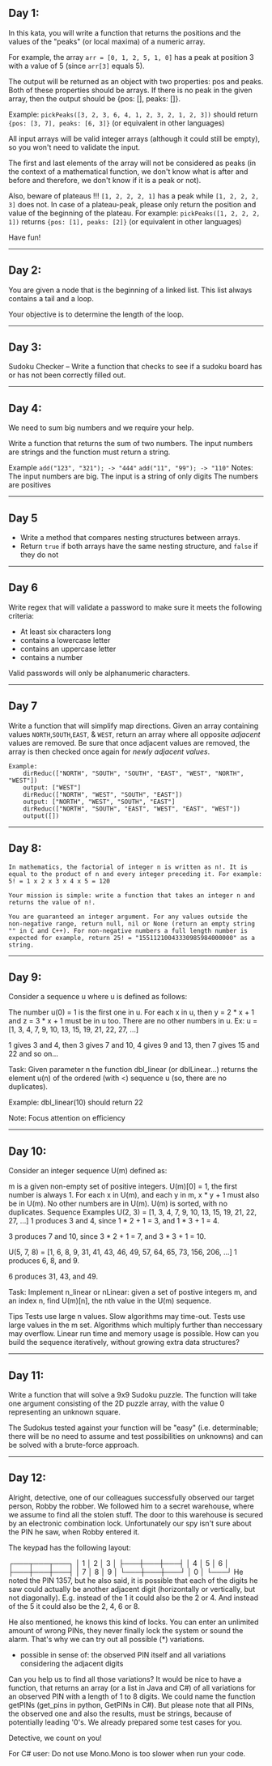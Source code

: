 ## Day 1:

In this kata, you will write a function that returns the positions and the values of the "peaks" (or local maxima) of a numeric array.

For example, the array `arr = [0, 1, 2, 5, 1, 0]` has a peak at position 3 with a value of 5 (since `arr[3]` equals 5).

The output will be returned as an object with two properties: pos and peaks. Both of these properties should be arrays. If there is no peak in the given array, then the output should be {pos: [], peaks: []}.

Example: `pickPeaks([3, 2, 3, 6, 4, 1, 2, 3, 2, 1, 2, 3])` should return `{pos: [3, 7], peaks: [6, 3]}` (or equivalent in other languages)

All input arrays will be valid integer arrays (although it could still be empty), so you won't need to validate the input.

The first and last elements of the array will not be considered as peaks (in the context of a mathematical function, we don't know what is after and before and therefore, we don't know if it is a peak or not).

Also, beware of plateaus !!! `[1, 2, 2, 2, 1]` has a peak while `[1, 2, 2, 2, 3]` does not. In case of a plateau-peak, please only return the position and value of the beginning of the plateau. For example: `pickPeaks([1, 2, 2, 2, 1])` returns `{pos: [1], peaks: [2]}` (or equivalent in other languages)

Have fun!

---

## Day 2:

You are given a node that is the beginning of a linked list. This list always contains a tail and a loop.

Your objective is to determine the length of the loop.

---

## Day 3:

Sudoku Checker – Write a function that checks to see if a sudoku board has or has not been correctly filled out.

---

## Day 4:

We need to sum big numbers and we require your help.

Write a function that returns the sum of two numbers. The input numbers are strings and the function must return a string.

Example
`add("123", "321"); -> "444"`
`add("11", "99"); -> "110"`
Notes: 
The input numbers are big.
The input is a string of only digits
The numbers are positives

---

## Day 5
- Write a method that compares nesting structures between arrays. 
- Return `true` if both arrays have the same nesting structure, and `false` if they do not

---

## Day 6
Write regex that will validate a password to make sure it meets the following criteria:

- At least six characters long
- contains a lowercase letter
- contains an uppercase letter
- contains a number

Valid passwords will only be alphanumeric characters.

---

## Day 7
Write a function that will simplify map directions. Given an array containing values `NORTH`,`SOUTH`,`EAST`, & `WEST`, return an array where all opposite *adjacent* values are removed. Be sure that once adjacent values are removed, the array is then checked once again for *newly adjacent values*.

```
Example:
    dirReduc(["NORTH", "SOUTH", "SOUTH", "EAST", "WEST", "NORTH", "WEST"])
    output: ["WEST"]
    dirReduc(["NORTH", "WEST", "SOUTH", "EAST"])
    output: ["NORTH", "WEST", "SOUTH", "EAST"]
    dirReduc(["NORTH", "SOUTH", "EAST", "WEST", "EAST", "WEST"])
    output([])
```

---
## Day 8:

```
In mathematics, the factorial of integer n is written as n!. It is equal to the product of n and every integer preceding it. For example: 5! = 1 x 2 x 3 x 4 x 5 = 120

Your mission is simple: write a function that takes an integer n and returns the value of n!.

You are guaranteed an integer argument. For any values outside the non-negative range, return null, nil or None (return an empty string "" in C and C++). For non-negative numbers a full length number is expected for example, return 25! = "15511210043330985984000000" as a string.
```

---
## Day 9:
Consider a sequence u where u is defined as follows:

The number u(0) = 1 is the first one in u.
For each x in u, then y = 2 * x + 1 and z = 3 * x + 1 must be in u too.
There are no other numbers in u.
Ex: u = [1, 3, 4, 7, 9, 10, 13, 15, 19, 21, 22, 27, ...]

1 gives 3 and 4, then 3 gives 7 and 10, 4 gives 9 and 13, then 7 gives 15 and 22 and so on...

Task:
Given parameter n the function dbl_linear (or dblLinear...) returns the element u(n) of the ordered (with <) sequence u (so, there are no duplicates).

Example:
dbl_linear(10) should return 22

Note:
Focus attention on efficiency

---
## Day 10:

Consider an integer sequence U(m) defined as:

m is a given non-empty set of positive integers.
U(m)[0] = 1, the first number is always 1.
For each x in U(m), and each y in m, x * y + 1 must also be in U(m).
No other numbers are in U(m).
U(m) is sorted, with no duplicates.
Sequence Examples
U(2, 3) = [1, 3, 4, 7, 9, 10, 13, 15, 19, 21, 22, 27, ...]
1 produces 3 and 4, since 1 * 2 + 1 = 3, and 1 * 3 + 1 = 4.

3 produces 7 and 10, since 3 * 2 + 1 = 7, and 3 * 3 + 1 = 10.

U(5, 7, 8) = [1, 6, 8, 9, 31, 41, 43, 46, 49, 57, 64, 65, 73, 156, 206, ...]
1 produces 6, 8, and 9.

6 produces 31, 43, and 49.

Task:
Implement n_linear or nLinear: given a set of postive integers m, and an index n, find U(m)[n], the nth value in the U(m) sequence.

Tips
Tests use large n values. Slow algorithms may time-out.
Tests use large values in the m set. Algorithms which multiply further than neccessary may overflow.
Linear run time and memory usage is possible.
How can you build the sequence iteratively, without growing extra data structures?

---
## Day 11:

Write a function that will solve a 9x9 Sudoku puzzle. The function will take one argument consisting of the 2D puzzle array, with the value 0 representing an unknown square.

The Sudokus tested against your function will be "easy" (i.e. determinable; there will be no need to assume and test possibilities on unknowns) and can be solved with a brute-force approach.

---
## Day 12:

Alright, detective, one of our colleagues successfully observed our target person, Robby the robber. We followed him to a secret warehouse, where we assume to find all the stolen stuff. The door to this warehouse is secured by an electronic combination lock. Unfortunately our spy isn't sure about the PIN he saw, when Robby entered it.

The keypad has the following layout:

┌───┬───┬───┐
│ 1 │ 2 │ 3 │
├───┼───┼───┤
│ 4 │ 5 │ 6 │
├───┼───┼───┤
│ 7 │ 8 │ 9 │
└───┼───┼───┘
    │ 0 │
    └───┘
He noted the PIN 1357, but he also said, it is possible that each of the digits he saw could actually be another adjacent digit (horizontally or vertically, but not diagonally). E.g. instead of the 1 it could also be the 2 or 4. And instead of the 5 it could also be the 2, 4, 6 or 8.

He also mentioned, he knows this kind of locks. You can enter an unlimited amount of wrong PINs, they never finally lock the system or sound the alarm. That's why we can try out all possible (*) variations.

* possible in sense of: the observed PIN itself and all variations considering the adjacent digits

Can you help us to find all those variations? It would be nice to have a function, that returns an array (or a list in Java and C#) of all variations for an observed PIN with a length of 1 to 8 digits. We could name the function getPINs (get_pins in python, GetPINs in C#). But please note that all PINs, the observed one and also the results, must be strings, because of potentially leading '0's. We already prepared some test cases for you.

Detective, we count on you!

For C# user: Do not use Mono.Mono is too slower when run your code.